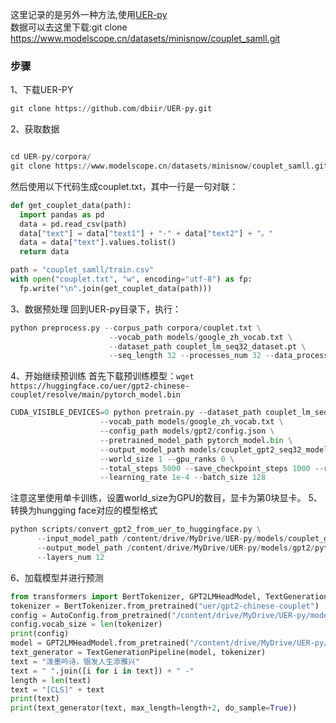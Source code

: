 这里记录的是另外一种方法,使用[UER-py](https://github.com/dbiir/UER-py/wiki/%E9%A2%84%E8%AE%AD%E7%BB%83%E6%A8%A1%E5%9E%8B%E4%BD%BF%E7%94%A8%E7%A4%BA%E4%BE%8B)<br>
数据可以去这里下载:git clone https://www.modelscope.cn/datasets/minisnow/couplet_samll.git
### 步骤
1、下载UER-PY
```python
git clone https://github.com/dbiir/UER-py.git
```
2、获取数据
```python

cd UER-py/corpora/
git clone https://www.modelscope.cn/datasets/minisnow/couplet_samll.git
```
然后使用以下代码生成couplet.txt，其中一行是一句对联：
```python
def get_couplet_data(path):
  import pandas as pd
  data = pd.read_csv(path)
  data["text"] = data["text1"] + "-" + data["text2"] + "。"
  data = data["text"].values.tolist()
  return data

path = "couplet_samll/train.csv"
with open("couplet.txt", "w", encoding="utf-8") as fp:
  fp.write("\n".join(get_couplet_data(path)))
```
3、数据预处理
回到UER-py目录下，执行：
```python
python preprocess.py --corpus_path corpora/couplet.txt \
                      --vocab_path models/google_zh_vocab.txt \
                      --dataset_path couplet_lm_seq32_dataset.pt \
                      --seq_length 32 --processes_num 32 --data_processor lm 

```
4、开始继续预训练
首先下载预训练模型：```wget https://huggingface.co/uer/gpt2-chinese-couplet/resolve/main/pytorch_model.bin```
```python
CUDA_VISIBLE_DEVICES=0 python pretrain.py --dataset_path couplet_lm_seq32_dataset.pt \
                    --vocab_path models/google_zh_vocab.txt \
                    --config_path models/gpt2/config.json \
                    --pretrained_model_path pytorch_model.bin \
                    --output_model_path models/couplet_gpt2_seq32_model.bin \
                    --world_size 1 --gpu_ranks 0 \
                    --total_steps 5000 --save_checkpoint_steps 1000 --report_steps 100 \
                    --learning_rate 1e-4 --batch_size 128
```
注意这里使用单卡训练，设置world_size为GPU的数目，显卡为第0块显卡。
5、转换为hungging face对应的模型格式
```python
python scripts/convert_gpt2_from_uer_to_huggingface.py \
      --input_model_path /content/drive/MyDrive/UER-py/models/couplet_gpt2_seq32_model.bin-5000 \
      --output_model_path /content/drive/MyDrive/UER-py/models/gpt2/pytorch_model.bin \
      --layers_num 12
```
6、加载模型并进行预测
```python
from transformers import BertTokenizer, GPT2LMHeadModel, TextGenerationPipeline, AutoConfig
tokenizer = BertTokenizer.from_pretrained("uer/gpt2-chinese-couplet")
config = AutoConfig.from_pretrained("/content/drive/MyDrive/UER-py/models/gpt2/config.json")
config.vocab_size = len(tokenizer)
print(config)
model = GPT2LMHeadModel.from_pretrained("/content/drive/MyDrive/UER-py/models/gpt2/", config=config)
text_generator = TextGenerationPipeline(model, tokenizer)   
text = "泼墨吟诗，银发人生添雅兴"
text = " ".join([i for i in text]) + " -"
length = len(text)
text = "[CLS]" + text
print(text)
print(text_generator(text, max_length=length+2, do_sample=True))
```

